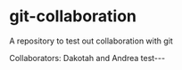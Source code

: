 # git-collaboration
A repository to test out collaboration with git

Collaborators: Dakotah and Andrea
test---
